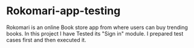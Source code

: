 # Rokomari-app-testing
Rokomari is an online Book store app from where users can buy trending books. In this project I have Tested its "Sign in" module. I prepared test cases first and then executed it.
